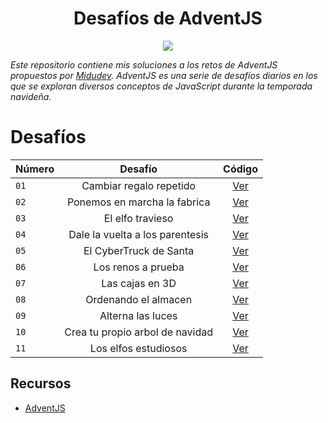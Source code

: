 <h1 align="center">Desafíos de AdventJS</h1>

<p align="center">
  <img src='https://github.com/MarceeloDominguez/AdventJS/assets/70117105/476a3419-9bcb-450e-9d5e-ea7225ebc98f' />
</p>

_Este repositorio contiene mis soluciones a los retos de AdventJS propuestos por [Midudev](https://github.com/midudev). AdventJS es una serie de desafíos diarios en los que se exploran diversos conceptos de JavaScript durante la temporada navideña._

# Desafíos
| Número        | Desafío     | Código      |          
| ------------- |:-------------:|:-------------:|
|```01```| Cambiar regalo repetido | [Ver](https://github.com/MarceeloDominguez/AdventJS/blob/master/2023/01-cambiar-regalo-repetido/index.js) |
|```02```| Ponemos en marcha la fabrica | [Ver](https://github.com/MarceeloDominguez/AdventJS/blob/master/2023/02-ponemos-en-marcha-la-fabrica/index.js) |
|```03```| El elfo travieso | [Ver](https://github.com/MarceeloDominguez/AdventJS/blob/master/2023/03-el-elfo-travieso/index.js) |
|```04```| Dale la vuelta a los parentesis | [Ver](https://github.com/MarceeloDominguez/AdventJS/blob/master/2023/04-dale-la-vuelta-a-los-parentesis/index.js) |
|```05```| El CyberTruck de Santa | [Ver](https://github.com/MarceeloDominguez/AdventJS/blob/master/2023/05-el-cyberTruck-de-santa/index.js) |
|```06```| Los renos a prueba | [Ver](https://github.com/MarceeloDominguez/AdventJS/blob/master/2023/06-los-renos-a-prueba/index.js) |
|```07```| Las cajas en 3D | [Ver](https://github.com/MarceeloDominguez/AdventJS/blob/master/2023/07-las-cajas-en-3D/index.js) |
|```08```| Ordenando el almacen | [Ver](https://github.com/MarceeloDominguez/AdventJS/blob/master/2023/08-ordenando-el-almacen/index.js) |
|```09```| Alterna las luces | [Ver](https://github.com/MarceeloDominguez/AdventJS/blob/master/2023/09-alterna-las-luces/index.js) |
|```10```| Crea tu propio arbol de navidad | [Ver](https://github.com/MarceeloDominguez/AdventJS/blob/master/2023/10-crea-tu-propio-arbol-de-navidad/index.js) |
|```11```| Los elfos estudiosos | [Ver](https://github.com/MarceeloDominguez/AdventJS/blob/master/2023/11-los-elfos-estudiosos/index.js) |

## Recursos

- [AdventJS](https://adventjs.dev/es)




